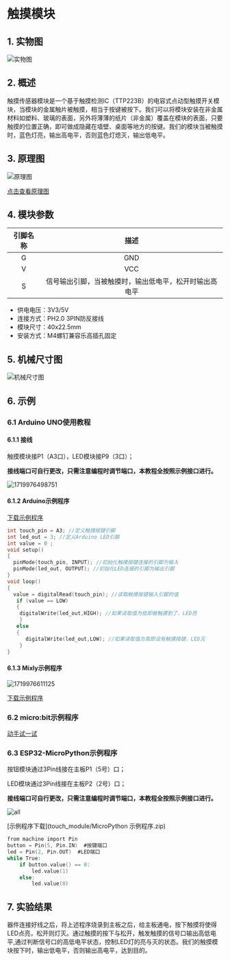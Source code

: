 # 触摸模块

## 1. 实物图

![实物图](picture/touch_module.png)

## 2. 概述

​        触摸传感器模块是一个基于触摸检测IC（TTP223B）的电容式点动型触摸开关模块，当模块的金属触片被触摸，相当于按键被按下。我们可以将模块安装在非金属材料如塑料、玻璃的表面，另外将薄薄的纸片（非金属）覆盖在模块的表面，只要触摸的位置正确，即可做成隐藏在墙壁、桌面等地方的按键。我们的模块当被触摸时，蓝色灯亮，输出高电平，否则蓝色灯熄灭，输出低电平。

## 3. 原理图

![原理图](picture/touch_module_schematic.png)

[点击查看原理图](zh-cn/ph2.0_sensors/base_input_module/touch_module/touch_module_schematic.pdf ':ignore')

## 4. 模块参数

| 引脚名称 |                          描述                          |
| :------: | :----------------------------------------------------: |
|    G     |                          GND                           |
|    V     |                          VCC                           |
|    S     | 信号输出引脚，当被触摸时，输出低电平，松开时输出高电平 |

- 供电电压：3V3/5V
- 连接方式：PH2.0 3PIN防反接线
- 模块尺寸：40x22.5mm
- 安装方式：M4螺钉兼容乐高插孔固定

## 5. 机械尺寸图

![机械尺寸图](picture/touch_module_assembly.png)

## 6. 示例

### 6.1 Arduino UNO使用教程

#### 6.1.1 接线

触摸模块接P1（A3口），LED模块接P9（3口）；

**接线端口可自行更改，只需注意编程时调节端口，本教程全按照示例接口进行。**

![1719976498751](picture/1719976498751.png)

#### 6.1.2 Arduino示例程序

[下载示例程序](zh-cn/ph2.0_sensors/base_input_module/touch_module/touch_module.zip ':ignore')

```c
int touch_pin = A3; //定义触摸按键引脚
int led_out = 3; //定义Arduino LED引脚
int value = 0 ;
void setup()
{
  pinMode(touch_pin, INPUT); //初始化触摸按键连接的引脚为输入
  pinMode(led_out, OUTPUT); //初始化LED连接的引脚为输出引脚
}
void loop()
{
  value = digitalRead(touch_pin); //读取触摸按键输入引脚的值
   if (value == LOW)
   {
    digitalWrite(led_out,HIGH); //如果读取值为低即被触摸到了，LED亮
    }
   else
   {
      digitalWrite(led_out,LOW); //如果读取值为高即没有触摸按键，LED灭
    }
}
```

#### 6.1.3 Mixly示例程序

![1719976611125](picture/1719976611125.png)

[下载示例程序](zh-cn/ph2.0_sensors/base_input_module/touch_module/touch_Mixly_demo.zip ':ignore')

### 6.2 micro:bit示例程序

<a href="https://makecode.microbit.org/_5bXfq63TiM3m" target="_blank">动手试一试</a>

### 6.3 ESP32-MicroPython示例程序

按钮模块通过3Pin线接在主板P1（5号）口；

LED模块通过3Pin线接在主板P2（2号）口；

**接线端口可自行更改，只需注意编程时调节端口，本教程全按照示例接口进行。**

![all](picture/all.png)

[示例程序下载](touch_module/MicroPython 示例程序.zip)

```c
from machine import Pin
button = Pin(5, Pin.IN)  #按键端口
led = Pin(2, Pin.OUT)  #LED端口
while True:
    if button.value() == 0:
        led.value(1)  
    else:
        led.value(0)
```

## 7. 实验结果

器件连接好线之后，将上述程序烧录到主板之后，给主板通电，按下触摸将使得LED点亮，松开则灯灭。通过触摸的按下与松开，触发触摸的信号口输出高低电平,通过判断信号口的高低电平状态，控制LED灯的亮与灭的状态。我们的触摸模块按下时，输出低电平，否则输出高电平，达到目的。
